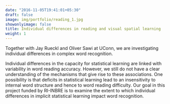 ```yaml
---
date: "2016-11-05T19:41:01+05:30"
draft: false
image: img/portfolio/reading_1.jpg
showonlyimage: false
title: Individual differences in reading and visual spatial learning
weight: 1
---
```


Together with Jay Rueckl and Oliver Sawi at UConn, we are investigating individual differences in complex word recognition.

<!--more-->

Individual differences in the capacity for statistical learning are linked with variability in word reading accuracy.  However, we still do not have a clear understanding of the mechanisms that give rise to these associations. One possibility is that deficits in statistical learning lead to an insensitivity to internal word structure and hence to word reading difficulty.  Our goal in this project funded by RI-INBRE is to examine the extent to which individual differences in implicit statistical learning impact word recognition. 